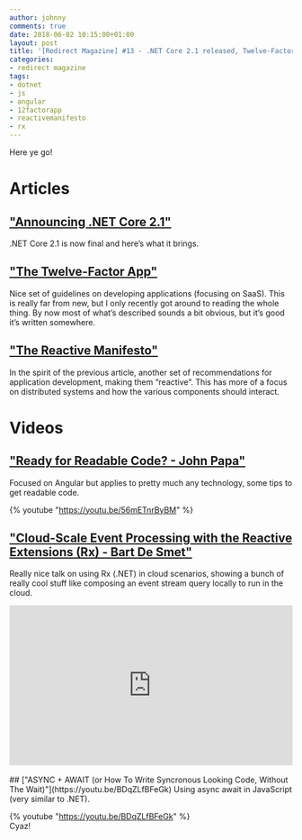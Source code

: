 ```yaml
---
author: johnny
comments: true
date: 2018-06-02 10:15:00+01:00
layout: post
title: '[Redirect Magazine] #13 - .NET Core 2.1 released, Twelve-Factor App, Reactive Manifesto, readable code, Rx on the cloud and extra JS stuff'
categories:
- redirect magazine
tags:
- dotnet
- js
- angular
- 12factorapp
- reactivemanifesto
- rx
---
```


Here ye go!

# Articles
## ["Announcing .NET Core 2.1"](https://blogs.msdn.microsoft.com/dotnet/2018/05/30/announcing-net-core-2-1/)
.NET Core 2.1 is now final and here’s what it brings.
<br/>
## ["The Twelve-Factor App"](https://12factor.net/)
Nice set of guidelines on developing applications (focusing on SaaS). This is really far from new, but I only recently got around to reading the whole thing. By now most of what’s described sounds a bit obvious, but it’s good it’s written somewhere.
<br/>
## ["The Reactive Manifesto"](https://www.reactivemanifesto.org/)
In the spirit of the previous article, another set of recommendations for application development, making them “reactive”. This has more of a focus on distributed systems and how the various components should interact.
<br/>
# Videos
## ["Ready for Readable Code? - John Papa"](https://youtu.be/56mETnrByBM)
Focused on Angular but applies to pretty much any technology, some tips to get readable code.

{% youtube "https://youtu.be/56mETnrByBM" %}
<br/>
## ["Cloud-Scale Event Processing with the Reactive Extensions (Rx) - Bart De Smet"](https://vimeo.com/132192255)
Really nice talk on using Rx (.NET) in cloud scenarios, showing a bunch of really cool stuff like composing an event stream query locally to run in the cloud.

<div style="padding:56.25% 0 0 0;position:relative;"><iframe src="https://player.vimeo.com/video/132192255" style="position:absolute;top:0;left:0;width:100%;height:100%;" frameborder="0" webkitallowfullscreen mozallowfullscreen allowfullscreen></iframe></div><script src="https://player.vimeo.com/api/player.js"></script>
<br/>
## ["ASYNC + AWAIT (or How To Write Syncronous Looking Code, Without The Wait)"](https://youtu.be/BDqZLfBFeGk)
Using async await in JavaScript (very similar to .NET).

{% youtube "https://youtu.be/BDqZLfBFeGk" %}
<br/>
Cyaz!